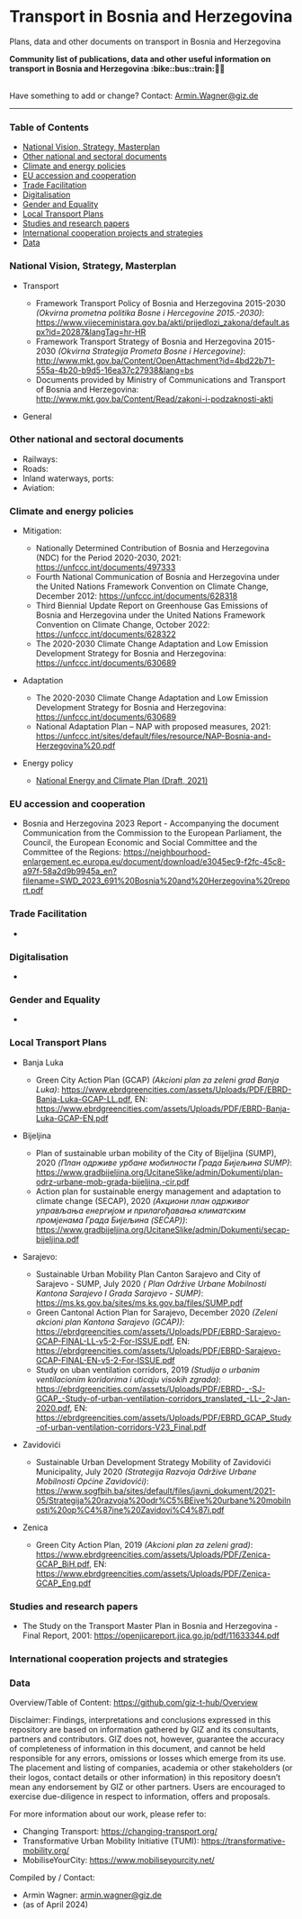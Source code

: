# Transport in Bosnia and Herzegovina
Plans, data and other documents on transport in Bosnia and Herzegovina

<b> 
Community list of publications, data and other useful information on transport in Bosnia and Herzegovina :bike::bus::train:🌳🚊
</b><br><br>

Have something to add or change? Contact: Armin.Wagner@giz.de

------------------------------

### Table of Contents

- [National Vision, Strategy, Masterplan](#National-Vision-Strategy-Masterplan)
- [Other national and sectoral documents](#other-national-sectoral-documents) 
- [Climate and energy policies](#climate-energy-policies) 
- [EU accession and cooperation](#eu-accession)
- [Trade Facilitation](#trade-facilitation)
- [Digitalisation](#digitalisation)
- [Gender and Equality](#gender)
- [Local Transport Plans](#local-transport-plans) 
- [Studies and research papers](#studies-research) 
- [International cooperation projects and strategies](#International-cooperation) 
- [Data](#data) 

  
### National Vision, Strategy, Masterplan <a name="national-vision-strategy-masterplan"></a> 

- Transport
	- Framework Transport Policy of Bosnia and Herzegovina 2015-2030 *(Okvirna prometna politika Bosne i Hercegovine 2015.-2030)*: https://www.vijeceministara.gov.ba/akti/prijedlozi_zakona/default.aspx?id=20287&langTag=hr-HR
 	- Framework Transport Strategy of Bosnia and Herzegovina 2015-2030 *(Okvirna Strategija Prometa Bosne i Hercegovine)*: http://www.mkt.gov.ba/Content/OpenAttachment?id=4bd22b71-555a-4b20-b9d5-16ea37c27938&lang=bs
 	- Documents provided by Ministry of Communications and Transport of Bosnia and Herzegovina: http://www.mkt.gov.ba/Content/Read/zakoni-i-podzaknosti-akti	 	

- General


### Other national and sectoral documents <a name="other-national-sectoral-documents"></a> 

- Railways:
- Roads:
- Inland waterways, ports:
- Aviation:

### Climate and energy policies <a name="climate-energy-policies"></a> 

- Mitigation:
	- Nationally Determined Contribution of Bosnia and Herzegovina (NDC) for the Period 2020-2030, 2021: https://unfccc.int/documents/497333
 	- Fourth National Communication of Bosnia and Herzegovina under the United Nations Framework Convention on Climate Change, December 2012: https://unfccc.int/documents/628318
  	- Third Biennial Update Report on Greenhouse Gas Emissions of Bosnia and Herzegovina under the United Nations Framework Convention on Climate Change, October 2022: https://unfccc.int/documents/628322
  	- The 2020-2030 Climate Change Adaptation and Low Emission Development Strategy for Bosnia and Herzegovina: https://unfccc.int/documents/630689
      
- Adaptation
	- The 2020-2030 Climate Change Adaptation and Low Emission Development Strategy for Bosnia and Herzegovina: https://unfccc.int/documents/630689
 	- National Adaptation Plan – NAP with proposed measures, 2021: https://unfccc.int/sites/default/files/resource/NAP-Bosnia-and-Herzegovina%20.pdf
 

- Energy policy 
    - [National Energy and Climate Plan (Draft, 2021)](https://www.energy-community.org/implementation/package/NECP.html)    



### EU accession and cooperation <a name="eu-accession"></a> 

- Bosnia and Herzegovina 2023 Report - Accompanying the document Communication from the Commission to the European Parliament, the Council, the European Economic and Social Committee and the Committee of the Regions: https://neighbourhood-enlargement.ec.europa.eu/document/download/e3045ec9-f2fc-45c8-a97f-58a2d9b9945a_en?filename=SWD_2023_691%20Bosnia%20and%20Herzegovina%20report.pdf 


### Trade Facilitation <a name="trade-facilitation"></a> 
- 

### Digitalisation <a name="digitalisation"></a>

-

### Gender and Equality <a name="gender"></a>
- 

### Local Transport Plans <a name="local-transport-plans"></a>  

- Banja Luka
	- Green City Action Plan (GCAP) *(Akcioni plan za zeleni grad Banja Luka)*: https://www.ebrdgreencities.com/assets/Uploads/PDF/EBRD-Banja-Luka-GCAP-LL.pdf, EN: https://www.ebrdgreencities.com/assets/Uploads/PDF/EBRD-Banja-Luka-GCAP-EN.pdf
   
- Bijeljina
	- Plan of sustainable urban mobility of the City of Bijeljina (SUMP), 2020 *(План одрживе урбане мобилности Града Бијељина SUMP)*: https://www.gradbijeljina.org/UcitaneSlike/admin/Dokumenti/plan-odrz-urbane-mob-grada-bijeljina,-cir.pdf
 	- Action plan for sustainable energy management and adaptation to climate change (SECAP), 2020 *(Акциони план одрживог управљања енергијом и 
прилагођавања климатским промјенама Града Бијељина (SECAP))*: https://www.gradbijeljina.org/UcitaneSlike/admin/Dokumenti/secap-bijeljina.pdf	 

- Sarajevo: 
	- Sustainable Urban Mobility Plan Canton Sarajevo and City of Sarajevo - SUMP, July 2020 *(
Plan Održive Urbane Mobilnosti Kantona Sarajevo I Grada Sarajevo - SUMP)*: https://ms.ks.gov.ba/sites/ms.ks.gov.ba/files/SUMP.pdf
	- Green Cantonal Action Plan for Sarajevo, December 2020 *(Zeleni akcioni plan Kantona Sarajevo (GCAP))*: https://ebrdgreencities.com/assets/Uploads/PDF/EBRD-Sarajevo-GCAP-FINAL-LL-v5-2-For-ISSUE.pdf, EN: https://ebrdgreencities.com/assets/Uploads/PDF/EBRD-Sarajevo-GCAP-FINAL-EN-v5-2-For-ISSUE.pdf
 	-  Study on uban ventilation corridors, 2019 *(Studija o urbanim ventilacionim koridorima i uticaju visokih zgrada)*: https://ebrdgreencities.com/assets/Uploads/PDF/EBRD-_-SJ-GCAP_-Study-of-urban-ventilation-corridors_translated_-LL-_2-Jan-2020.pdf, EN: https://ebrdgreencities.com/assets/Uploads/PDF/EBRD_GCAP_Study-of-urban-ventilation-corridors-V23_Final.pdf
   
- Zavidovići
	- Sustainable Urban Development Strategy Mobility of Zavidovići Municipality, July 2020 *(Strategija Razvoja Održive Urbane Mobilnosti Općine Zavidovići)*: https://www.sogfbih.ba/sites/default/files/javni_dokument/2021-05/Strategija%20razvoja%20odr%C5%BEive%20urbane%20mobilnosti%20op%C4%87ine%20Zavidovi%C4%87i.pdf

- Zenica
	- Green City Action Plan, 2019 *(Akcioni plan za zeleni grad)*: https://www.ebrdgreencities.com/assets/Uploads/PDF/Zenica-GCAP_BiH.pdf, EN: https://www.ebrdgreencities.com/assets/Uploads/PDF/Zenica-GCAP_Eng.pdf 	

### Studies and research papers <a name="studies-research"></a> 

- The Study on the Transport Master Plan in Bosnia and Herzegovina - Final Report, 2001: https://openjicareport.jica.go.jp/pdf/11633344.pdf


### International cooperation projects and strategies <a name="international-cooperation"></a> 



### Data <a name="data"></a>


Overview/Table of Content: https://github.com/giz-t-hub/Overview

Disclaimer: Findings, interpretations and conclusions expressed in this repository are based on information gathered by GIZ and its consultants, partners and contributors. GIZ does not, however, guarantee the accuracy of completeness of information in this document, and cannot be held responsible for any errors, omissions or losses which emerge from its use. The placement and listing of companies, academia or other stakeholders (or their logos, contact details or other information) in this repository doesn’t mean any endorsement by GIZ or other partners. Users are encouraged to exercise due-diligence in respect to information, offers and proposals.


For more information about our work, please refer to: 
- Changing Transport: https://changing-transport.org/
-	Transformative Urban Mobility Initiative (TUMI): https://transformative-mobility.org/
-	MobiliseYourCity: https://www.mobiliseyourcity.net/
		
Compiled by / Contact:
- Armin Wagner: armin.wagner@giz.de
- (as of April 2024)
